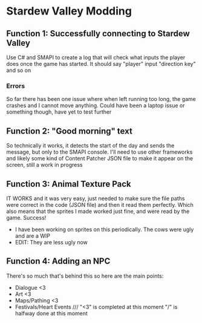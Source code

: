 # Stardew Valley Modding
## Function 1: Successfully connecting to Stardew Valley 
Use C# and SMAPI to create a log that will check what inputs the player does once the game has started. It should say "player" input "direction key" and so on
### Errors
So far there has been one issue where when left running too long, the game crashes and I cannot move anything. Could have been a laptop issue or something though, have yet to test further
## Function 2: "Good morning" text
So technically it works, it detects the start of the day and sends the message, but only to the SMAPI console. I'll need to use other frameworks and likely some kind of Content Patcher JSON file to make it appear on the screen, still a work in progress
## Function 3: Animal Texture Pack
IT WORKS and it was very easy, just needed to make sure the file paths were correct in the code (JSON file) and then it read them perfectly. Which also means that the sprites I made worked just fine, and were read by the game. Success!
* I have been working on sprites on this periodically. The cows were ugly and are a WIP
* EDIT: They are less ugly now
## Function 4: Adding an NPC
There's so much that's behind this so here are the main points:
* Dialogue <3
* Art <3
* Maps/Pathing <3
* Festivals/Heart Events ///
"<3" is completed at this moment
"/" is halfway done at this moment

